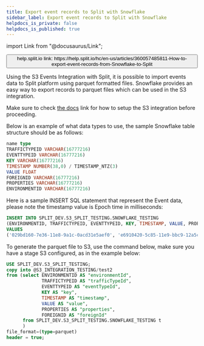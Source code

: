 ```yaml
---
title: Export event records to Split with Snowflake
sidebar_label: Export event records to Split with Snowflake
helpdocs_is_private: false
helpdocs_is_published: true
---
```


import Link from "@docusaurus/Link";

<p>
  <button style={{borderRadius:'8px', border:'1px', fontFamily:'Courier New', fontWeight:'800', textAlign:'left'}}> help.split.io link: https://help.split.io/hc/en-us/articles/360057485811-How-to-export-event-records-from-Snowflake-to-Split </button>
</p>

Using the S3 Events Integration with Split, it is possible to import events data to Split platform using parquet formatted files. Snowflake provides an easy way to export records to parquet files which can be used in the S3 integration. 

Make sure to check [the docs](https://help.split.io/hc/en-us/articles/360053674072-Amazon-S3) link for how to setup the S3 integration before proceeding.

Below is an example of what data types to use, the sample Snowflake table structure should be as follows:

```sql
name type 
TRAFFICTYPEID VARCHAR(16777216)
EVENTTYPEID VARCHAR(16777216)
KEY VARCHAR(16777216)
TIMESTAMP NUMBER(38,0) / TIMESTAMP_NTZ(3) 
VALUE FLOAT
FOREIGNID VARCHAR(16777216) 
PROPERTIES VARCHAR(16777216)
ENVIRONMENTID VARCHAR(16777216)
```

Here is a sample INSERT SQL statement that represent the Event data, please note the timestamp value is Epoch time in milliseconds:

```sql
INSERT INTO SPLIT_DEV.S3_SPLIT_TESTING.SNOWFLAKE_TESTING
(ENVIRONMENTID, TRAFFICTYPEID, EVENTTYPEID, KEY, TIMESTAMP, VALUE, PROPERTIES, FOREIGNID)
VALUES
('029bd160-7e36-11e8-9a1c-0acd31e5aef0', 'e6910420-5c85-11e9-bbc9-12a5cc2af8fe', 's3-glossier', 'key1', 1613757288000, 3.0, '{ "location": "us", "age": "30"}', NULL);
```

To generate the parquet file to S3, use the command below, make sure you have a stage S3 configured, as in the example below:

```sql
USE SPLIT_DEV.S3_SPLIT_TESTING;
copy into @S3_INTEGRATION_TESTING/test2
from (select ENVIRONMENTID AS "environmentId",
             TRAFFICTYPEID AS "trafficTypeId",
             EVENTTYPEID AS "eventTypeId",
             KEY AS "key",
             TIMESTAMP AS "timestamp",
             VALUE AS "value",
             PROPERTIES AS "properties",
             FOREIGNID AS "foreignId"
      from SPLIT_DEV.S3_SPLIT_TESTING.SNOWFLAKE_TESTING t
      )
file_format=(type=parquet)
header = true;
```